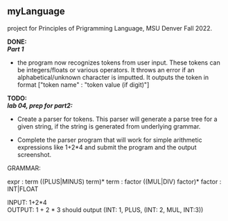 ## myLanguage
project for Principles of Prigramming Language, MSU Denver Fall 2022. 



**DONE:**   
***Part 1***  
- the program now recognizes tokens from user input.   These tokens can be integers/floats or various operators.  It throws an error if an alphabetical/unknown character is imputted.  It outputs the token in format ["token name" : "token value (if digit)"]

**TODO:**  
***lab 04, prep for part2:***  
- Create a parser for tokens.  This parser will generate a parse tree for a given string, if the string is generated from underlying grammar.  

- Complete the parser program that will work for simple arithmetic expressions like 1+2*4  and submit the program and the output screenshot.


GRAMMAR: 

expr : term ((PLUS|MINUS) term)*
term : factor ((MUL|DIV) factor)*
factor : INT|FLOAT

INPUT: 1+2*4  
OUTPUT: 
1 + 2 * 3  should output 
(INT: 1, PLUS, (INT: 2, MUL, INT:3))
